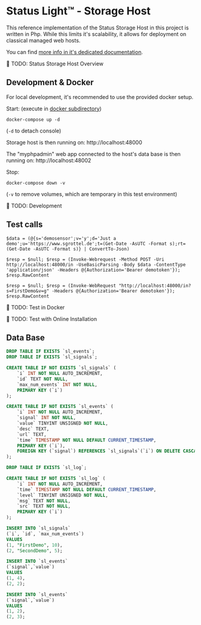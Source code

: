 # Status Light™ - Storage Host
This reference implementation of the Status Storage Host in this project is written in Php.
While this limits it's scalability, it allows for deployment on classical managed web hosts.

You can find [more info in it's dedicated documentation](../doc/status_storage.md).

🚧 TODO: Status Storage Host Overview

## Development & Docker
For local development, it's recommended to use the provided docker setup.

Start: (execute in [docker subdirectory](./docker/))
```
docker-compose up -d
```
(`-d` to detach console)

Storage host is then running on: http://localhost:48000

The "myphpadmin" web app connected to the host's data base is then running on: http://localhost:48002

Stop:
```
docker-compose down -v
```
(`-v` to remove volumes, which are temporary in this test environment)


🚧 TODO: Development 

## Test calls
```pwsh
$data = (@{s='demosensor';v='y';d='Just a demo';u='https://www.sgrottel.de';t=(Get-Date -AsUTC -Format s);rt=(Get-Date -AsUTC -Format s)} | ConvertTo-Json)

$resp = $null; $resp = (Invoke-Webrequest -Method POST -Uri http://localhost:48000/in -UseBasicParsing -Body $data -ContentType 'application/json' -Headers @{Authorization='Bearer demotoken'}); $resp.RawContent

$resp = $null; $resp = (Invoke-WebRequest "http://localhost:48000/in?s=FirstDemo&v=g" -Headers @{Authorization='Bearer demotoken'}); $resp.RawContent
```

🚧 TODO: Test in Docker

🚧 TODO: Test with Online Installation

## Data Base
```sql
DROP TABLE IF EXISTS `sl_events`;
DROP TABLE IF EXISTS `sl_signals`;

CREATE TABLE IF NOT EXISTS `sl_signals` (
    `i` INT NOT NULL AUTO_INCREMENT,
    `id` TEXT NOT NULL,
	`max_num_events` INT NOT NULL,
    PRIMARY KEY (`i`)
);

CREATE TABLE IF NOT EXISTS `sl_events` (
    `i` INT NOT NULL AUTO_INCREMENT,
	`signal` INT NOT NULL,
    `value` TINYINT UNSIGNED NOT NULL,
    `desc` TEXT,
    `url` TEXT,
    `time` TIMESTAMP NOT NULL DEFAULT CURRENT_TIMESTAMP,
    PRIMARY KEY (`i`),
    FOREIGN KEY (`signal`) REFERENCES `sl_signals`(`i`) ON DELETE CASCADE
);

DROP TABLE IF EXISTS `sl_log`;

CREATE TABLE IF NOT EXISTS `sl_log` (
    `i` INT NOT NULL AUTO_INCREMENT,
    `time` TIMESTAMP NOT NULL DEFAULT CURRENT_TIMESTAMP,
    `level` TINYINT UNSIGNED NOT NULL,
    `msg` TEXT NOT NULL,
    `src` TEXT NOT NULL,
    PRIMARY KEY (`i`)
);

INSERT INTO `sl_signals`
(`i`, `id`, `max_num_events`)
VALUES
(1, "FirstDemo", 10),
(2, "SecondDemo", 5);

INSERT INTO `sl_events`
(`signal`,`value`)
VALUES
(1, 4),
(2, 2);
```

```sql
INSERT INTO `sl_events`
(`signal`,`value`)
VALUES
(1, 2),
(2, 3);
```

